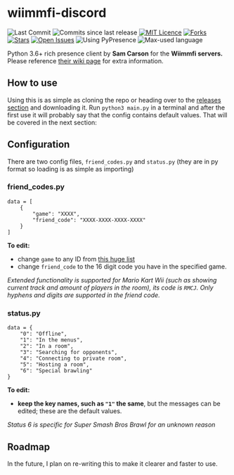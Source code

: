 
# wiimmfi-discord
 ![Last Commit](https://img.shields.io/github/last-commit/samcarsonx/wiimmfi-discord)
 ![Commits since last release](https://img.shields.io/github/commits-since/samcarsonx/wiimmfi-discord/latest)
 [![MIT Licence](https://img.shields.io/github/license/samcarsonx/wiimmfi-discord)](https://github.com/samcarsonx/wiimmfi-discord/blob/master/LICENSE)
 [![Forks](https://img.shields.io/github/forks/samcarsonx/wiimmfi-discord)](https://github.com/samcarsonx/wiimmfi-discord/fork)
 [![Stars](https://img.shields.io/github/stars/samcarsonx/wiimmfi-discord)](https://github.com/samcarsonx/wiimmfi-discord/stargazers)
 [![Open Issues](https://img.shields.io/github/issues/samcarsonx/wiimmfi-discord)](https://github.com/samcarsonx/wiimmfi-discord/issues)
 ![Using PyPresence](https://img.shields.io/badge/using-pypresence-00bb88.svg)
 ![Max-used language](https://img.shields.io/github/languages/top/samcarsonx/wiimmfi-discord)

Python 3.6+ rich presence client by **Sam Carson** for the **Wiimmfi servers.** Please reference [their wiki page](http://wiki.tockdom.com/wiki/Wiimmfi) for extra information.

## How to use
Using this is as simple as cloning the repo or heading over to the [releases section](https://github.com/samcarsonx/wiimmfi-discord/releases) and downloading it. Run `python3 main.py` in a terminal and after the first use it will probably say that the config contains default values. That will be covered in the next section:

## Configuration
There are two config files, `friend_codes.py` and `status.py` (they are in py format so loading is as simple as importing)
### friend_codes.py
```
data = [
    {
        "game": "XXXX",
        "friend_code": "XXXX-XXXX-XXXX-XXXX"
    }
]
```
**To edit:** 
* change `game` to any ID from [this huge list](https://wiimmfi.de/stat?m=25)
* change `friend_code` to the 16 digit code you have in the specified game.

*Extended functionality is supported for Mario Kart Wii (such as showing current track and amount of players in the room), its code is `RMCJ`.*
*Only hyphens and digits are supported in the friend code.*

### status.py
```
data = {
    "0": "Offline",
    "1": "In the menus",
    "2": "In a room",
    "3": "Searching for opponents",
    "4": "Connecting to private room",
    "5": "Hosting a room",
    "6": "Special brawling"
}
```
**To edit:**
* **keep the key names, such as `"1"` the same**, but the messages can be edited; these are the default values.

*Status 6 is specific for Super Smash Bros Brawl for an unknown reason*

## Roadmap
In the future, I plan on re-writing this to make it clearer and faster to use.
